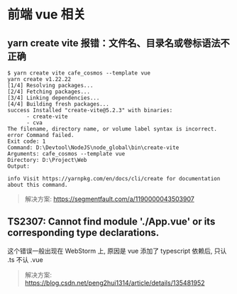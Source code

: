 # 前端 vue 相关

## yarn create vite 报错：文件名、目录名或卷标语法不正确

```info
$ yarn create vite cafe_cosmos --template vue
yarn create v1.22.22
[1/4] Resolving packages...
[2/4] Fetching packages...
[3/4] Linking dependencies...
[4/4] Building fresh packages...
success Installed "create-vite@5.2.3" with binaries:
      - create-vite
      - cva
The filename, directory name, or volume label syntax is incorrect.
error Command failed.
Exit code: 1
Command: D:\Devtool\NodeJS\node_global\bin\create-vite
Arguments: cafe_cosmos --template vue
Directory: D:\Project\Web
Output:

info Visit https://yarnpkg.com/en/docs/cli/create for documentation about this command.
```

> 解决方案: https://segmentfault.com/a/1190000043503907


## TS2307: Cannot find module './App.vue' or its corresponding type declarations.

这个错误一般出现在 WebStorm 上, 原因是 vue 添加了 typescript 依赖后, 只认 .ts 不认 .vue

> 解决方案: https://blog.csdn.net/peng2hui1314/article/details/135481952
